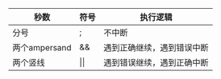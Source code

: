 | 秒数          | 符号 | 执行逻辑                   |
| ------------- | ---- | -------------------------- |
| 分号          | ;    | 不中断                     |
| 两个ampersand | &&   | 遇到正确继续，遇到错误中断 |
| 两个竖线      | \|\| | 遇到错误继续，遇到正确中断 |

